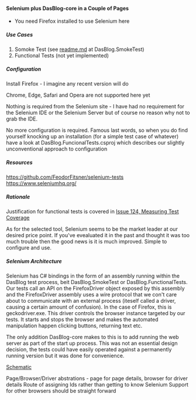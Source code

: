 #### Selenium plus DasBlog-core in a Couple of Pages
* You need Firefox installed to use Selenium here

##### Use Cases
1. Somoke Test (see [readme.md](DasBlog.SmokeTest/readme.md) at DasBlog.SmokeTest)
2. Functional Tests (not yet implemented)

##### Configuration
Install Firefox - I imagine any recent version will do

Chrome, Edge, Safari and Opera are not supported here yet

Nothing is required from the Selenium site - I have had no requirement for the Selenium IDE
or the Selenium Server but of course no reason why not to grab the IDE.

No more configuration is required.  Famous last words, so when you do find yourself
knocking up an installation (for a simple test case of whatever) have a look at
DasBlog.FuncionalTests.csproj which describes our slightly unconventional approach
to configuration

##### Resources
https://github.com/FeodorFitsner/selenium-tests
https://www.seleniumhq.org/

##### Rationale
Justification for functional tests is covered in [Issue 124, Measuring Test Coverage](https://github.com/poppastring/dasblog-core/issues/124)

As for the selected tool, Selenium seems to be the market leader at our desired price point.
If you've evealuated it in the past and thought it was too much trouble then the good news is it is 
much improved.  Simple to configure and use.


##### Selenium Architecture
Selenium has C# bindings in the form of an assembly running within the DasBlog test process,
beit DasBlog.SmokeTest or DasBlog.FunctionalTests.  Our tests call an API on the
FirefoxDriver object exposed
by this assembly and the FirefoxDriver assembly uses a wire protocol that we con't care about to communicate
with an external process (iteself called a driver, causing a certain amount of confusion).
In the case of Firefox, this is geckodriver.exe.  This driver controls the browser instance
targeted by our tests.  It starts and stops the browser and makes the automated manipulation happen
clicking buttons, returning text etc.

The only addition DasBlog-core makes to this is to add running the web server as
part of the start up process.  This was not an essential design decision, the tests could
have easily operated against a permanently running version but it was done for convenience.

[Schematic](SmokeTestArch.png)


Page/Browser/Driver abstrations - page for page details, browser for driver details
Route of assigning Ids rather than getting to know Selenium
Support for other browsers should be straight forward